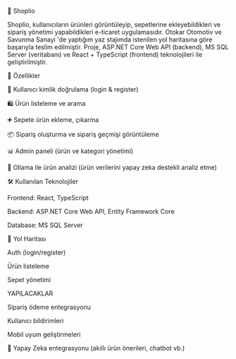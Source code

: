 🛒 Shoplio

Shoplio, kullanıcıların ürünleri görüntüleyip, sepetlerine ekleyebildikleri ve sipariş yönetimi yapabildikleri e-ticaret uygulamasıdır. Otokar Otomotiv ve Savunma Sanayi 'de yaptığım yaz stajımda istenilen yol haritasına göre başarıyla teslim edilmiştir. Proje, ASP.NET Core Web API (backend), MS SQL Server (veritabanı) ve React + TypeScript (frontend) teknolojileri ile geliştirilmiştir.

🚀 Özellikler

🔐 Kullanıcı kimlik doğrulama (login & register)

🛍️ Ürün listeleme ve arama

➕ Sepete ürün ekleme, çıkarma

📦 Sipariş oluşturma ve sipariş geçmişi görüntüleme

📊 Admin paneli (ürün ve kategori yönetimi)

🤖 Ollama ile ürün analizi (ürün verilerini yapay zeka destekli analiz etme)

🛠️ Kullanılan Teknolojiler

Frontend: React, TypeScript

Backend: ASP.NET Core Web API, Entity Framework Core

Database: MS SQL Server

📌 Yol Haritası

 Auth (login/register)

 Ürün listeleme

 Sepet yönetimi

 YAPILACAKLAR

 Sipariş ödeme entegrasyonu

 Kullanıcı bildirimleri

 Mobil uyum geliştirmeleri

 🤖 Yapay Zeka entegrasyonu (akıllı ürün önerileri, chatbot vb.)
